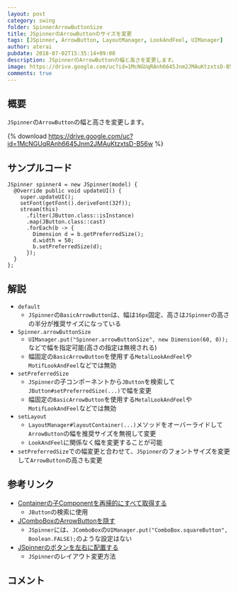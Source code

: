 ```yaml
---
layout: post
category: swing
folder: SpinnerArrowButtonSize
title: JSpinnerのArrowButtonのサイズを変更
tags: [JSpinner, ArrowButton, LayoutManager, LookAndFeel, UIManager]
author: aterai
pubdate: 2018-07-02T15:35:14+09:00
description: JSpinnerのArrowButtonの幅と高さを変更します。
image: https://drive.google.com/uc?id=1McNGUqRAnh6645Jnm2JMAuKtzxtsD-B56w
comments: true
---
```

## 概要
`JSpinner`の`ArrowButton`の幅と高さを変更します。

{% download https://drive.google.com/uc?id=1McNGUqRAnh6645Jnm2JMAuKtzxtsD-B56w %}

## サンプルコード
<pre class="prettyprint"><code>JSpinner spinner4 = new JSpinner(model) {
  @Override public void updateUI() {
    super.updateUI();
    setFont(getFont().deriveFont(32f));
    stream(this)
      .filter(JButton.class::isInstance)
      .map(JButton.class::cast)
      .forEach(b -&gt; {
        Dimension d = b.getPreferredSize();
        d.width = 50;
        b.setPreferredSize(d);
      });
  }
};
</code></pre>

## 解説
- `default`
    - `JSpinner`の`BasicArrowButton`は、幅は`16px`固定、高さは`JSpinner`の高さの半分が推奨サイズになっている
- `Spinner.arrowButtonSize`
    - `UIManager.put("Spinner.arrowButtonSize", new Dimension(60, 0));`などで幅を指定可能(高さの指定は無視される)
    - 幅固定の`BasicArrowButton`を使用する`MetalLookAndFeel`や`MotifLookAndFeel`などでは無効
- `setPreferredSize`
    - `JSpinner`の子コンポーネントから`JButton`を検索して`JButton#setPreferredSize(...)`で幅を変更
    - 幅固定の`BasicArrowButton`を使用する`MetalLookAndFeel`や`MotifLookAndFeel`などでは無効
- `setLayout`
    - `LayoutManager#layoutContainer(...)`メソッドをオーバーライドして`ArrowButton`の幅を推奨サイズを無視して変更
    - `LookAndFeel`に関係なく幅を変更することが可能
- `setPreferredSize`での幅変更と合わせて、`JSpinner`のフォントサイズを変更して`ArrowButton`の高さも変更

<!-- dummy comment line for breaking list -->

## 参考リンク
- [Containerの子Componentを再帰的にすべて取得する](https://ateraimemo.com/Swing/GetComponentsRecursively.html)
    - `JButton`の検索に使用
- [JComboBoxのArrowButtonを隠す](https://ateraimemo.com/Swing/HideComboArrowButton.html)
    - `JSpinner`には、`JComboBox`の`UIManager.put("ComboBox.squareButton", Boolean.FALSE);`のような設定はない
- [JSpinnerのボタンを左右に配置する](https://ateraimemo.com/Swing/SpinnerButtonLayout.html)
    - `JSpinner`のレイアウト変更方法

<!-- dummy comment line for breaking list -->

## コメント
